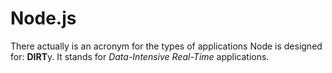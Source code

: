 # Node.js

There actually is an acronym for the types of applications Node is designed for: **DIRT**y. It stands for *Data-Intensive Real-Time* applications. 